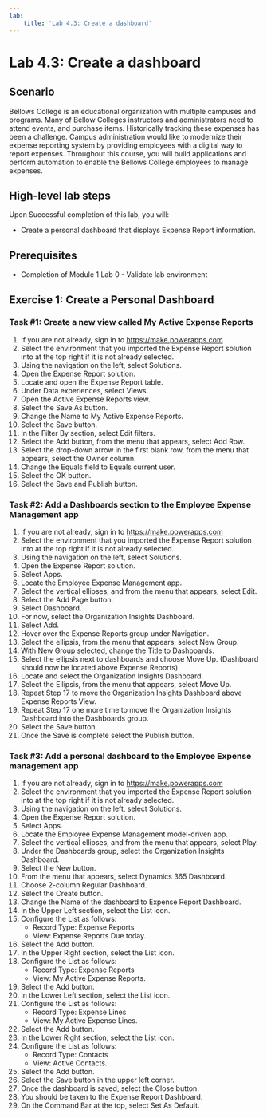 ```yaml
---
lab:
    title: 'Lab 4.3: Create a dashboard'
---
```


# Lab 4.3: Create a dashboard 

## Scenario
Bellows College is an educational organization with multiple campuses and programs. Many of Bellow Colleges instructors and administrators need to attend events, and purchase items. Historically tracking these expenses has been a challenge.
Campus administration would like to modernize their expense reporting system by providing employees with a digital way to report expenses.
Throughout this course, you will build applications and perform automation to enable the Bellows College employees to manage expenses.

## High-level lab steps
Upon Successful completion of this lab, you will:
- Create a personal dashboard that displays Expense Report information.

## Prerequisites
- Completion of Module 1 Lab 0 - Validate lab environment

## Exercise 1: Create a Personal Dashboard

### Task #1: Create a new view called My Active Expense Reports
1. If you are not already, sign in to https://make.powerapps.com
2. Select the environment that you imported the Expense Report solution into at the top right if it is not already selected.
3. Using the navigation on the left, select Solutions.
4. Open the Expense Report solution.
5. Locate and open the Expense Report table.
6. Under Data experiences, select Views.
7. Open the Active Expense Reports view.
8. Select the Save As button.
9. Change the Name to My Active Expense Reports.
10. Select the Save button.
11. In the Filter By section, select Edit filters.
12. Select the Add button, from the menu that appears, select Add Row.
13. Select the drop-down arrow in the first blank row, from the menu that appears, select the Owner column.
14. Change the Equals field to Equals current user.
15. Select the OK button.
16. Select the Save and Publish button.

### Task #2: Add a Dashboards section to the Employee Expense Management app
1. If you are not already, sign in to https://make.powerapps.com
2. Select the environment that you imported the Expense Report solution into at the top right if it is not already selected.
3. Using the navigation on the left, select Solutions.
4. Open the Expense Report solution.
5. Select Apps.
6. Locate the Employee Expense Management app.
7. Select the vertical ellipses, and from the menu that appears, select Edit.
8. Select the Add Page button.
9. Select Dashboard.
10. For now, select the Organization Insights Dashboard.
11. Select Add.
12. Hover over the Expense Reports group under Navigation.
13. Select the ellipsis, from the menu that appears, select New Group.
14. With New Group selected, change the Title to Dashboards.
15. Select the ellipsis next to dashboards and choose Move Up. (Dashboard should now be located above Expense Reports)
16. Locate and select the Organization Insights Dashboard.
17. Select the Ellipsis, from the menu that appears, select Move Up.
18. Repeat Step 17 to move the Organization Insights Dashboard above Expense Reports View.
19. Repeat Step 17 one more time to move the Organization Insights Dashboard into the Dashboards group.
20. Select the Save button.
21. Once the Save is complete select the Publish button.

### Task #3: Add a personal dashboard to the Employee Expense management app
1. If you are not already, sign in to https://make.powerapps.com
2. Select the environment that you imported the Expense Report solution into at the top right if it is not already selected.
3. Using the navigation on the left, select Solutions.
4. Open the Expense Report solution.
5. Select Apps.
6. Locate the Employee Expense Management model-driven app.
7. Select the vertical ellipses, and from the menu that appears, select Play.
8. Under the Dashboards group, select the Organization Insights Dashboard.
9. Select the New button.
10. From the menu that appears, select Dynamics 365 Dashboard.
11. Choose 2-column Regular Dashboard.
12. Select the Create button.
13. Change the Name of the dashboard to Expense Report Dashboard.
14. In the Upper Left section, select the List icon.
15. Configure the List as follows:
    - Record Type: Expense Reports
    - View: Expense Reports Due today.
16. Select the Add button.
17. In the Upper Right section, select the List icon.
18. Configure the List as follows:
    - Record Type: Expense Reports
    - View: My Active Expense Reports.
19. Select the Add button.
20. In the Lower Left section, select the List icon.
21. Configure the List as follows:
    - Record Type: Expense Lines
    - View: My Active Expense Lines.
22. Select the Add button.
23. In the Lower Right section, select the List icon.
24. Configure the List as follows:
    - Record Type: Contacts
    - View: Active Contacts.
25. Select the Add button.
26. Select the Save button in the upper left corner.
27. Once the dashboard is saved, select the Close button.
28. You should be taken to the Expense Report Dashboard.
29. On the Command Bar at the top, select Set As Default.
